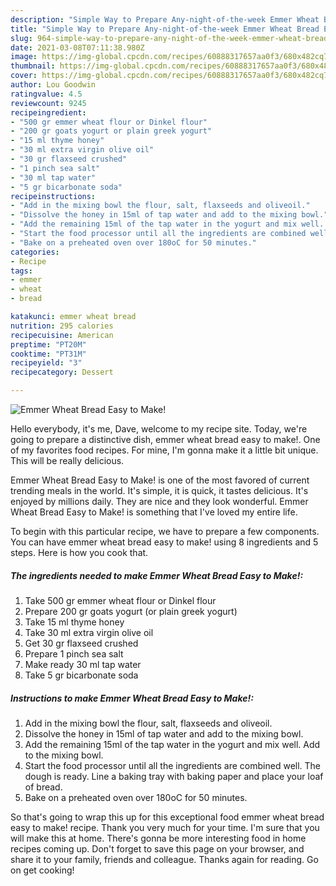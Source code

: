 ```yaml
---
description: "Simple Way to Prepare Any-night-of-the-week Emmer Wheat Bread Easy to Make!"
title: "Simple Way to Prepare Any-night-of-the-week Emmer Wheat Bread Easy to Make!"
slug: 964-simple-way-to-prepare-any-night-of-the-week-emmer-wheat-bread-easy-to-make
date: 2021-03-08T07:11:38.980Z
image: https://img-global.cpcdn.com/recipes/60888317657aa0f3/680x482cq70/emmer-wheat-bread-easy-to-make-recipe-main-photo.jpg
thumbnail: https://img-global.cpcdn.com/recipes/60888317657aa0f3/680x482cq70/emmer-wheat-bread-easy-to-make-recipe-main-photo.jpg
cover: https://img-global.cpcdn.com/recipes/60888317657aa0f3/680x482cq70/emmer-wheat-bread-easy-to-make-recipe-main-photo.jpg
author: Lou Goodwin
ratingvalue: 4.5
reviewcount: 9245
recipeingredient:
- "500 gr emmer wheat flour or Dinkel flour"
- "200 gr goats yogurt or plain greek yogurt"
- "15 ml thyme honey"
- "30 ml extra virgin olive oil"
- "30 gr flaxseed crushed"
- "1 pinch sea salt"
- "30 ml tap water"
- "5 gr bicarbonate soda"
recipeinstructions:
- "Add in the mixing bowl the flour, salt, flaxseeds and oliveoil."
- "Dissolve the honey in 15ml of tap water and add to the mixing bowl."
- "Add the remaining 15ml of the tap water in the yogurt and mix well. Add to the mixing bowl."
- "Start the food processor until all the ingredients are combined well. The dough is ready. Line a baking tray with baking paper and place your loaf of bread."
- "Bake on a preheated oven over 180oC for 50 minutes."
categories:
- Recipe
tags:
- emmer
- wheat
- bread

katakunci: emmer wheat bread 
nutrition: 295 calories
recipecuisine: American
preptime: "PT20M"
cooktime: "PT31M"
recipeyield: "3"
recipecategory: Dessert

---
```



![Emmer Wheat Bread Easy to Make!](https://img-global.cpcdn.com/recipes/60888317657aa0f3/680x482cq70/emmer-wheat-bread-easy-to-make-recipe-main-photo.jpg)

Hello everybody, it's me, Dave, welcome to my recipe site. Today, we're going to prepare a distinctive dish, emmer wheat bread easy to make!. One of my favorites food recipes. For mine, I'm gonna make it a little bit unique. This will be really delicious.



Emmer Wheat Bread Easy to Make! is one of the most favored of current trending meals in the world. It's simple, it is quick, it tastes delicious. It's enjoyed by millions daily. They are nice and they look wonderful. Emmer Wheat Bread Easy to Make! is something that I've loved my entire life.


To begin with this particular recipe, we have to prepare a few components. You can have emmer wheat bread easy to make! using 8 ingredients and 5 steps. Here is how you cook that.

<!--inarticleads1-->

##### The ingredients needed to make Emmer Wheat Bread Easy to Make!:

1. Take 500 gr emmer wheat flour or Dinkel flour
1. Prepare 200 gr goats yogurt (or plain greek yogurt)
1. Take 15 ml thyme honey
1. Take 30 ml extra virgin olive oil
1. Get 30 gr flaxseed crushed
1. Prepare 1 pinch sea salt
1. Make ready 30 ml tap water
1. Take 5 gr bicarbonate soda




<!--inarticleads2-->

##### Instructions to make Emmer Wheat Bread Easy to Make!:

1. Add in the mixing bowl the flour, salt, flaxseeds and oliveoil.
1. Dissolve the honey in 15ml of tap water and add to the mixing bowl.
1. Add the remaining 15ml of the tap water in the yogurt and mix well. Add to the mixing bowl.
1. Start the food processor until all the ingredients are combined well. The dough is ready. Line a baking tray with baking paper and place your loaf of bread.
1. Bake on a preheated oven over 180oC for 50 minutes.




So that's going to wrap this up for this exceptional food emmer wheat bread easy to make! recipe. Thank you very much for your time. I'm sure that you will make this at home. There's gonna be more interesting food in home recipes coming up. Don't forget to save this page on your browser, and share it to your family, friends and colleague. Thanks again for reading. Go on get cooking!
